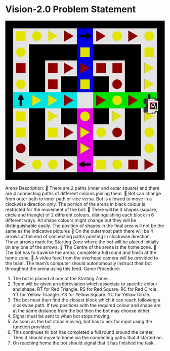 # Vision-2.0 Problem Statement

![](arena.png)

Arena Description:
 There are 2 paths (inner and outer square) and there are 4
connecting paths of different colours joining them.
 Bot can change from outer path to inner path or vice versa. Bot
is allowed to move in a clockwise direction only. The portion of
the arena in black colour is restricted for the movement of the
bot.
 There will be 3 shapes (square, circle and triangle) of 2
different colours, distinguishing each block in 6 different ways.
All shape colours might change but they will be distinguishable
easily. The position of shapes in the final area will not be the
same as the indicative pictures
 On the outermost path there will be 4 arrows at the end of
connecting paths pointing in clockwise direction. These arrows
mark the Starting Zone where the bot will be placed initially on
any one of the arrows.
 The Centre of the arena is the home zone.
 The bot has to traverse the arena, complete a full round and
finish at the home zone.
 A video feed from the overhead camera will be provided to the
team. The team’s computer should autonomously instruct their
bot throughout the arena using this feed.
Game Procedure:
1. The bot is placed at one of the Starting Zones.
2. Team will be given an abbreviation which associate to
specific colour and shape.
RT for Red Triangle.
RS for Red Square.
RC for Red Circle.
YT for Yellow Triangle.
YS for Yellow Square.
YC for Yellow Circle.
3. The bot must then find the closest block which it can reach
following a clockwise path. If two positions with the
required colour and shape are at the same distance from
the bot then the bot may choose either.
4. Signal must be sent to when bot stops moving.
5. As soon as the bot stops moving, bot has to ask for input
using the function provided.
6. This continues till bot has completed a full round around
the center, Then it should move to home via the
connecting paths that it started on.
7. On reaching home the bot should signal that it has finished
the task.
